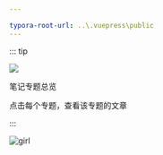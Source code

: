 ```yaml
---

typora-root-url: ..\.vuepress\public
---
```




::: tip 

![](https://img.shields.io/github/license/Q10Viking/q10viking.github.io)

笔记专题总览

点击每个专题，查看该专题的文章

:::



![girl](https://gitee.com/q10viking/PictureRepos/raw/master/images//202111291258902.jpg)


